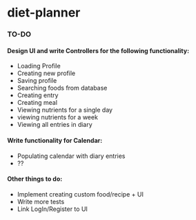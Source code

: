 # diet-planner
### TO-DO
#### Design UI and write Controllers for the following functionality:
- Loading Profile
- Creating new profile
- Saving profile
- Searching foods from database
- Creating entry
- Creating meal
- Viewing nutrients for a single day
- viewing nutrients for a week
- Viewing all entries in diary

#### Write functionality for Calendar:
- Populating calendar with diary entries
- ??

#### Other things to do:
- Implement creating custom food/recipe + UI
- Write more tests
- Link LogIn/Register to UI
